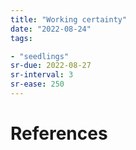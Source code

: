 ```yaml
---
title: "Working certainty"
date: "2022-08-24"
tags:

- "seedlings"
sr-due: 2022-08-27
sr-interval: 3
sr-ease: 250
---
```




# References